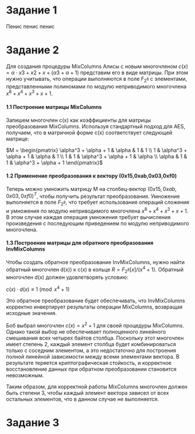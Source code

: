# Задание 1
Пенис пенис пенис

# Задание 2
Для создания процедуры MixColumns Алисы с новым многочленом $c(x)=α⋅x3+x2+x+(α3+α+1)$  представим его в виде матрицы. При этом нужно учитывать, что операции выполняются в поле $F_{2^8}​$ с элементами, представленными полиномами по модулю неприводимого многочлена $x^8 + x^4 + x^3 + x +1$.

#### 1.1 Построение матрицы MixColumns

Запишем многочлен c(x) как коэффициенты для матрицы преобразования MixColumns. Используя стандартный подход для AES, получаем, что в матричной форме c(x) соответствует следующей матрице:

$M = \begin{pmatrix} \alpha^3 + \alpha + 1 & \alpha & 1 & 1 \\ 1 & \alpha^3 + \alpha + 1 & \alpha & 1 \\ 1 & 1 & \alpha^3 + \alpha + 1 & \alpha \\ \alpha & 1 & 1 & \alpha^3 + \alpha + 1 \end{pmatrix}​​$

#### 1.2 Применение преобразования к вектору (0x15,0xab,0x03,0xf0)

Теперь можно умножить матрицу M на столбец-вектор $(0x15, 0xab, 0x03, 0xf0)^T$, чтобы получить результат преобразования. Умножение выполняется в поле $F_{2^8}$​, что требует использования операций сложения и умножения по модулю неприводимого многочлена $x^8 + x^4 + x^3 + x + 1$. В этом случае каждая операция умножения требует вычисления произведения с последующим приведением по модулю неприводимого многочлена.

#### 1.3 Построение матрицы для обратного преобразования InvMixColumns

Чтобы создать обратное преобразование InvMixColumns, нужно найти обратный многочлен d(x)) к c(x) в кольце $R = F_{2^8}[x] / (x^4 + 1)$. Обратный многочлен d(x) должен удовлетворять условию:

$c(x) \cdot d(x) \equiv 1 \pmod{x^4 + 1}$

Это обратное преобразование будет обеспечивать, что InvMixColumns корректно инвертирует результаты операции MixColumns, возвращая исходные значения.

Боб выбрал многочлен $c(x) = x^2 + 1$ для своей процедуры MixColumns. Однако такой выбор не обеспечивает полноценного линейного смешивания всех четырех байтов столбца. Поскольку этот многочлен имеет степень 2, каждый элемент столбца будет комбинироваться только с соседним элементом, а это недостаточно для построения полной линейной зависимости между всеми элементами вектора. В результате теряется криптографическая стойкость, и корректное восстановление данных при обратном преобразовании становится невозможным.

Таким образом, для корректной работы MixColumns многочлен должен быть степени 3, чтобы каждый элемент вектора зависел от всех остальных элементов, что в данном случае не выполняется.

# Задание 3